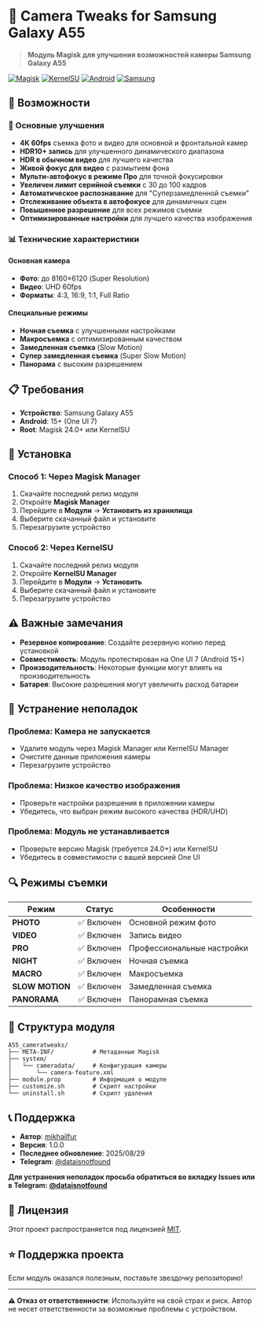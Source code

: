 # 📸 Camera Tweaks for Samsung Galaxy A55

> **Модуль Magisk для улучшения возможностей камеры Samsung Galaxy A55**

[![Magisk](https://img.shields.io/badge/Magisk-✓-green.svg)](https://github.com/topjohnwu/Magisk)
[![KernelSU](https://img.shields.io/badge/KernelSU-✓-orange.svg)](https://github.com/tiann/KernelSU)
[![Android](https://img.shields.io/badge/Android-15+-blue.svg)](https://www.android.com/)
[![Samsung](https://img.shields.io/badge/Samsung-Galaxy%20A55-purple.svg)](https://www.samsung.com/)

## 🚀 Возможности

### 📱 Основные улучшения
- **4K 60fps** съемка фото и видео для основной и фронтальной камер
- **HDR10+ запись** для улучшенного динамического диапазона
- **HDR в обычном видео** для лучшего качества
- **Живой фокус для видео** с размытием фона
- **Мульти-автофокус в режиме Про** для точной фокусировки
- **Увеличен лимит серийной съемки** с 30 до 100 кадров
- **Автоматическое распознавание** для "Суперзамедленной съемки"
- **Отслеживание объекта в автофокусе** для динамичных сцен
- **Повышенное разрешение** для всех режимов съемки
- **Оптимизированные настройки** для лучшего качества изображения

### 📊 Технические характеристики

#### Основная камера
- **Фото**: до 8160×6120 (Super Resolution)
- **Видео**: UHD 60fps
- **Форматы**: 4:3, 16:9, 1:1, Full Ratio

#### Специальные режимы
- **Ночная съемка** с улучшенными настройками
- **Макросъемка** с оптимизированным качеством
- **Замедленная съемка** (Slow Motion)
- **Супер замедленная съемка** (Super Slow Motion)
- **Панорама** с высоким разрешением

## 📋 Требования

- **Устройство**: Samsung Galaxy A55
- **Android**: 15+ (One UI 7)
- **Root**: Magisk 24.0+ или KernelSU

## 🔧 Установка

### Способ 1: Через Magisk Manager
1. Скачайте последний релиз модуля
2. Откройте **Magisk Manager**
3. Перейдите в **Модули** → **Установить из хранилища**
4. Выберите скачанный файл и установите
5. Перезагрузите устройство

### Способ 2: Через KernelSU
1. Скачайте последний релиз модуля
2. Откройте **KernelSU Manager**
3. Перейдите в **Модули** → **Установить**
4. Выберите скачанный файл и установите
5. Перезагрузите устройство

## ⚠️ Важные замечания

- **Резервное копирование**: Создайте резервную копию перед установкой
- **Совместимость**: Модуль протестирован на One UI 7 (Android 15+)
- **Производительность**: Некоторые функции могут влиять на производительность
- **Батарея**: Высокие разрешения могут увеличить расход батареи

## 🐛 Устранение неполадок

### Проблема: Камера не запускается
- Удалите модуль через Magisk Manager или KernelSU Manager
- Очистите данные приложения камеры
- Перезагрузите устройство

### Проблема: Низкое качество изображения
- Проверьте настройки разрешения в приложении камеры
- Убедитесь, что выбран режим высокого качества (HDR/UHD)

### Проблема: Модуль не устанавливается
- Проверьте версию Magisk (требуется 24.0+) или KernelSU
- Убедитесь в совместимости с вашей версией One UI

## 🔍 Режимы съемки

| Режим | Статус | Особенности |
|-------|---------|-------------|
| **PHOTO** | ✅ Включен | Основной режим фото |
| **VIDEO** | ✅ Включен | Запись видео |
| **PRO** | ✅ Включен | Профессиональные настройки |
| **NIGHT** | ✅ Включен | Ночная съемка |
| **MACRO** | ✅ Включен | Макросъемка |
| **SLOW MOTION** | ✅ Включен | Замедленная съемка |
| **PANORAMA** | ✅ Включен | Панорамная съемка |

## 📁 Структура модуля

```
A55_cameratweaks/
├── META-INF/           # Метаданные Magisk
├── system/
│   └── cameradata/     # Конфигурация камеры
│       └── camera-feature.xml
├── module.prop         # Информация о модуле
├── customize.sh        # Скрипт настройки
└── uninstall.sh        # Скрипт удаления
```

## 📞 Поддержка

- **Автор**: [mikhailfur](https://github.com/mikhailfur)
- **Версия**: 1.0.0
- **Последнее обновление**: 2025/08/29
- **Telegram**: [@dataisnotfound](https://t.me/dataisnotfound)

**Для устранения неполадок просьба обратиться во вкладку Issues или в Telegram: [@dataisnotfound](https://t.me/dataisnotfound)**

## 📄 Лицензия

Этот проект распространяется под лицензией [MIT](LICENSE).

## ⭐ Поддержка проекта

Если модуль оказался полезным, поставьте звездочку репозиторию!

---

**⚠️ Отказ от ответственности**: Используйте на свой страх и риск. Автор не несет ответственности за возможные проблемы с устройством.
